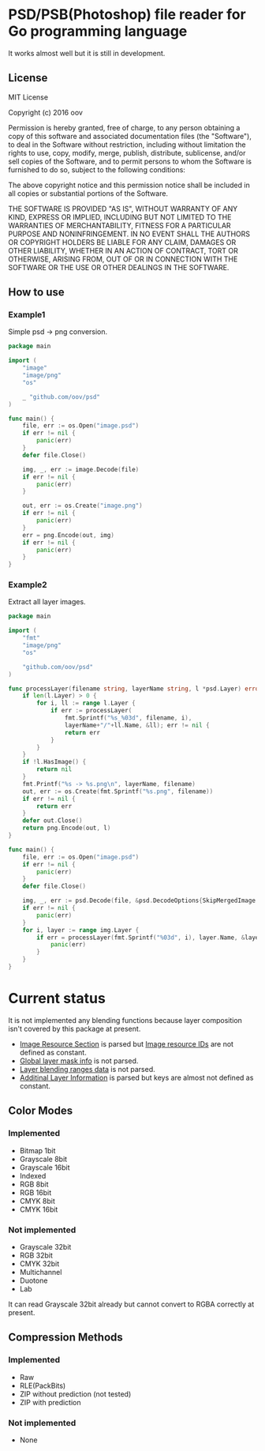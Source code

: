 # PSD/PSB(Photoshop) file reader for Go programming language

It works almost well but it is still in development.

## License

MIT License

Copyright (c) 2016 oov

Permission is hereby granted, free of charge, to any person obtaining a copy of this software and associated documentation files (the "Software"), to deal in the Software without restriction, including without limitation the rights to use, copy, modify, merge, publish, distribute, sublicense, and/or sell copies of the Software, and to permit persons to whom the Software is furnished to do so, subject to the following conditions:

The above copyright notice and this permission notice shall be included in all copies or substantial portions of the Software.

THE SOFTWARE IS PROVIDED "AS IS", WITHOUT WARRANTY OF ANY KIND, EXPRESS OR IMPLIED, INCLUDING BUT NOT LIMITED TO THE WARRANTIES OF MERCHANTABILITY, FITNESS FOR A PARTICULAR PURPOSE AND NONINFRINGEMENT. IN NO EVENT SHALL THE AUTHORS OR COPYRIGHT HOLDERS BE LIABLE FOR ANY CLAIM, DAMAGES OR OTHER LIABILITY, WHETHER IN AN ACTION OF CONTRACT, TORT OR OTHERWISE, ARISING FROM, OUT OF OR IN CONNECTION WITH THE SOFTWARE OR THE USE OR OTHER DEALINGS IN THE SOFTWARE.

## How to use

### Example1

Simple psd -> png conversion.

```go
package main

import (
	"image"
	"image/png"
	"os"

	_ "github.com/oov/psd"
)

func main() {
	file, err := os.Open("image.psd")
	if err != nil {
		panic(err)
	}
	defer file.Close()

	img, _, err := image.Decode(file)
	if err != nil {
		panic(err)
	}

	out, err := os.Create("image.png")
	if err != nil {
		panic(err)
	}
	err = png.Encode(out, img)
	if err != nil {
		panic(err)
	}
}
```

### Example2

Extract all layer images.

```go
package main

import (
	"fmt"
	"image/png"
	"os"

	"github.com/oov/psd"
)

func processLayer(filename string, layerName string, l *psd.Layer) error {
	if len(l.Layer) > 0 {
		for i, ll := range l.Layer {
			if err := processLayer(
				fmt.Sprintf("%s_%03d", filename, i),
				layerName+"/"+ll.Name, &ll); err != nil {
				return err
			}
		}
	}
	if !l.HasImage() {
		return nil
	}
	fmt.Printf("%s -> %s.png\n", layerName, filename)
	out, err := os.Create(fmt.Sprintf("%s.png", filename))
	if err != nil {
		return err
	}
	defer out.Close()
	return png.Encode(out, l)
}

func main() {
	file, err := os.Open("image.psd")
	if err != nil {
		panic(err)
	}
	defer file.Close()

	img, _, err := psd.Decode(file, &psd.DecodeOptions{SkipMergedImage: true})
	if err != nil {
		panic(err)
	}
	for i, layer := range img.Layer {
		if err = processLayer(fmt.Sprintf("%03d", i), layer.Name, &layer); err != nil {
			panic(err)
		}
	}
}
```

# Current status

It is not implemented any blending functions because layer composition isn't covered by this package at present.

- [Image Resource Section](http://www.adobe.com/devnet-apps/photoshop/fileformatashtml/#50577409_69883) is parsed but [Image resource IDs](http://www.adobe.com/devnet-apps/photoshop/fileformatashtml/#50577409_38034) are not defined as constant.
- [Global layer mask info](http://www.adobe.com/devnet-apps/photoshop/fileformatashtml/#50577409_17115) is not parsed.
- [Layer blending ranges data](http://www.adobe.com/devnet-apps/photoshop/fileformatashtml/#50577409_21332) is not parsed.
- [Additinal Layer Information](http://www.adobe.com/devnet-apps/photoshop/fileformatashtml/#50577409_pgfId-1049436) is parsed but keys are almost not defined as constant.

## Color Modes

### Implemented

- Bitmap 1bit
- Grayscale 8bit
- Grayscale 16bit
- Indexed
- RGB 8bit
- RGB 16bit
- CMYK 8bit
- CMYK 16bit

### Not implemented

- Grayscale 32bit
- RGB 32bit
- CMYK 32bit
- Multichannel
- Duotone
- Lab

It can read Grayscale 32bit already but cannot convert to RGBA correctly at present.

## Compression Methods

### Implemented

- Raw
- RLE(PackBits)
- ZIP without prediction (not tested)
- ZIP with prediction

### Not implemented

- None
